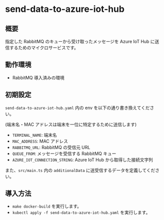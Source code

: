 # send-data-to-azure-iot-hub

## 概要

指定した RabbitMQ のキューから受け取ったメッセージを Azure IoT Hub に送信するためのマイクロサービスです。


## 動作環境

* RabbitMQ 導入済みの環境


## 初期設定

`send-data-to-azure-iot-hub.yaml` 内の env を以下の通り書き換えてください。

(端末名・MAC アドレスは端末を一位に特定するために送信します)

* `TERMINAL_NAME`: 端末名
* `MAC_ADDRESS`: MAC アドレス
* `RABBITMQ_URL`: RabbitMQ の受信元 URL
* `QUEUE_FROM`: メッセージを受信する RabbitMQ キュー
* `AZURE_IOT_CONNECTION_STRING`: Azure IoT Hub から取得した接続文字列


また、`src/main.ts` 内の `additionalData` に送受信するデータを定義してください。


## 導入方法

* `make docker-build` を実行します。
* `kubectl apply -f send-data-to-azure-iot-hub.yaml` を実行します。

